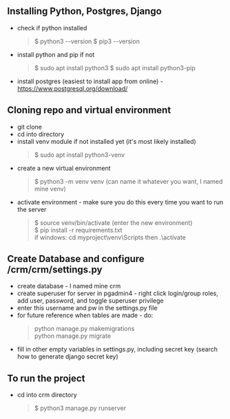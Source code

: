 ## Installing Python, Postgres, Django
- check if python installed
  > $ python3 --version
  > $ pip3 --version
- install python and pip if not 
  > $ sudo apt install python3
  > $ sudo apt install python3-pip
- install postgres (easiest to install app from online) - https://www.postgresql.org/download/

## Cloning repo and virtual environment
- git clone
- cd into directory
- install venv module if not installed yet (it's most likely installed)
  > $ sudo apt install python3-venv
- create a new virtual environment
  > $ python3 -m venv venv (can name it whatever you want, I named mine venv)
- activate environment - make sure you do this every time you want to run the server
  > $ source venv/bin/activate (enter the new environment)\
  > $ pip install -r requirements.txt\
  > if windows: cd myproject\venv\Scripts then .\activate

## Create Database and configure /crm/crm/settings.py
- create database - I named mine crm
- create superuser for server in pgadmin4 - right click login/group roles, add user, password, and toggle superuser privilege
- enter this username and pw in the settings.py file
- for future reference when tables are made - do:
  > python manage.py makemigrations\
  > python manage.py migrate
- fill in other empty variables in settings.py, including secret key (search how to generate django secret key)

## To run the project
- cd into crm directory
  > $ python3 manage.py runserver

